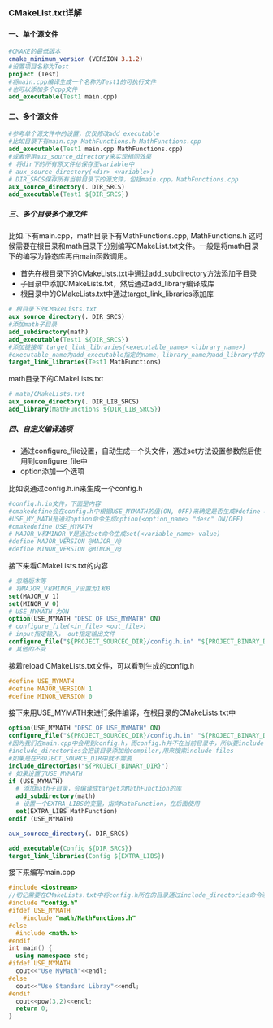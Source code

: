 ### CMakeList.txt详解

#### 一、单个源文件

```cmake
#CMAKE的最低版本
cmake_minimum_version (VERSION 3.1.2)
#设置项目名称为Test
project (Test)
#将main.cpp编译生成一个名称为Test1的可执行文件
#也可以添加多个cpp文件
add_executable(Test1 main.cpp)
```

#### 二、多个源文件

```cmake
#参考单个源文件中的设置，仅仅修改add_executable
#比如目录下有main.cpp MathFunctions.h MathFunctions.cpp
add_executable(Test1 main.cpp MathFunctions.cpp)
#或者使用aux_source_directory来实现相同效果
# 将dir下的所有原文件给保存至variable中
# aux_source_directory(<dir> <variable>)
# DIR_SRCS保存所有当前目录下的源文件，包括main.cpp，MathFunctions.cpp
aux_source_directory(. DIR_SRCS)
add_executable(Test1 ${DIR_SRCS})
```

##### 三、多个目录多个源文件

比如.下有main.cpp，math目录下有MathFunctions.cpp, MathFunctions.h
这时候需要在根目录和math目录下分别编写CMakeList.txt文件。一般是将math目录下的编写为静态库再由main函数调用。

- 首先在根目录下的CMakeLists.txt中通过add_subdirectory方法添加子目录
- 子目录中添加CMakeLists.txt，然后通过add_library编译成库
- 根目录中的CMakeLists.txt中通过target_link_libraries添加库

```cmake
# 根目录下的CMakeLists.txt
aux_source_directory(. DIR_SRCS)
#添加math子目录
add_subdirectory(math)
add_executable(Test1 ${DIR_SRCS})
#添加链接库 target_link_libraries(<executable_name> <library_name>)
#executable_name为add_executable指定的name，library_name为add_library中的name
target_link_libraries(Test1 MathFunctions)
```

math目录下的CMakeLists.txt

```cmake
# math/CMakeLists.txt
aux_source_directory(. DIR_LIB_SRCS)
add_library(MathFunctions ${DIR_LIB_SRCS})
```

##### 四、自定义编译选项

- 通过configure_file设置，自动生成一个头文件，通过set方法设置参数然后使用到configure_file中
- option添加一个选项

比如说通过config.h.in来生成一个config.h

```CMAKE
#config.h.in文件，下面是内容
#cmakedefine会在config.h中根据USE_MYMATH的值(ON, OFF)来确定是否生成#define USE_MYMATH
#USE_MY_MATH是通过option命令生成option(<option_name> "desc" ON/OFF)
#cmakedefine USE_MYMATH
# MAJOR_V和MINOR_V是通过set命令生成set(<variable_name> value)
#define MAJOR_VERSION @MAJOR_V@
#define MINOR_VERSION @MINOR_V@
```

接下来看CMakeLists.txt的内容

```cmake
# 忽略版本等
# 将MAJOR_V和MINOR_V设置为1和0
set(MAJOR_V 1)
set(MINOR_V 0)
# USE_MYMATH 为ON
option(USE_MYMATH "DESC OF USE_MYMATH" ON)
# configure_file(<in_file> <out_file>)
# input指定输入， out指定输出文件
configure_file("${PROJECT_SOURCEC_DIR}/config.h.in" "${PROJECT_BINARY_DIR}/config.in")
# 其他的不变
```

接着reload CMakeLists.txt文件，可以看到生成的config.h

```c++
#define USE_MYMATH
#define MAJOR_VERSION 1
#define MINOR_VERSION 0
```

接下来用USE_MYMATH来进行条件编译，在根目录的CMakeLists.txt中

```cmake
option(USE_MYMATH "DESC OF USE_MYMATH" ON)
configure_file("${PROJECT_SOURCEC_DIR}/config.h.in" "${PROJECT_BINARY_DIR}/config.in")
#因为我们在main.cpp中会用到config.h，而config.h并不在当前目录中，所以要include "config.h"，必须给cmake添加一个搜索h的目录
#include_directories会把该目录添加给compiler,用来搜索include files
#如果是在PROJECT_SOURCE_DIR中就不需要
include_directories("${PROJECT_BINARY_DIR}")  
# 如果设置了USE_MYMATH
if (USE_MYMATH) 	
  # 添加math子目录，会编译成target为MathFunction的库
  add_subdirectory(math)
  # 设置一个EXTRA_LIBS的变量，指向MathFunction，在后面使用
  set(EXTRA_LIBS MathFunction)
endif (USE_MYMATH)

aux_sourcce_directory(. DIR_SRCS)

add_executable(Config ${DIR_SRCS})
target_link_libraries(Config ${EXTRA_LIBS})
```

接下来编写main.cpp

```c++
#include <iostream>
//切记需要在CMakeLists.txt中将config.h所在的目录通过include_directories命令添加进去
#include "config.h"
#ifdef USE_MYMATH
	#include "math/MathFunctions.h"
#else
  #include <math.h>
#endif
int main() {
  using namespace std;
#ifdef USE_MYMATH
  cout<<"Use MyMath"<<endl;
#else
  cout<<"Use Standard Libray"<<endl;
#endif  
  cout<<pow(3,2)<<endl;
  return 0;
}
```

